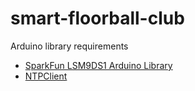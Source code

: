 # smart-floorball-club

Arduino library requirements

- [SparkFun LSM9DS1 Arduino Library
  ](https://github.com/sparkfun/SparkFun_LSM9DS1_Arduino_Library)
- [NTPClient](https://github.com/taranais/NTPClient)
